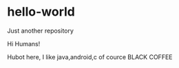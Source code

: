 # hello-world
Just another repository

Hi Humans!

Hubot here, I like java,android,c 
of cource BLACK COFFEE
